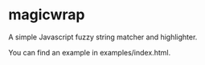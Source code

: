 # magicwrap
A simple Javascript fuzzy string matcher and highlighter.

You can find an example in examples/index.html.
